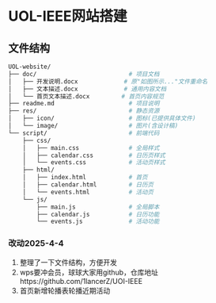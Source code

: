 # UOL-IEEE网站搭建

## 文件结构
```bash
UOL-website/
├── doc/                          # 项目文档
│   ├── 开发说明.docx             # 原"如图所示..."文件重命名
│   ├── 文本描述.docx             # 通用内容文档
│   └── 首页文本描述.docx         # 首页内容规范
├── readme.md                     # 项目说明
├── res/                          # 静态资源
│   ├── icon/                     # 图标(已提供具体文件)
│   └── image/                    # 图片(含设计稿)
└── script/                       # 前端代码
    ├── css/
    │   ├── main.css              # 全局样式
    │   ├── calendar.css          # 日历页样式
    │   └── events.css            # 活动页样式
    ├── html/
    │   ├── index.html            # 首页
    │   ├── calendar.html         # 日历页
    │   └── events.html           # 活动页
    └── js/
        ├── main.js               # 全局脚本
        ├── calendar.js           # 日历功能
        └── events.js             # 活动功能
```

### 改动2025-4-4
1. 整理了一下文件结构，方便开发
2. wps要冲会员，球球大家用github，仓库地址https://github.com/1lancerZ/UOI-IEEE
3. 首页新增轮播表轮播近期活动
